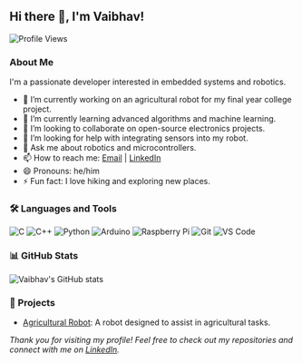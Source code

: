## Hi there 👋, I'm Vaibhav!

![Profile Views](https://komarev.com/ghpvc/?username=Vaibhav-1308&color=blue)

### About Me

I'm a passionate developer interested in embedded systems and robotics.

- 🔭 I’m currently working on an agricultural robot for my final year college project.
- 🌱 I’m currently learning advanced algorithms and machine learning.
- 👯 I’m looking to collaborate on open-source electronics projects.
- 🤔 I’m looking for help with integrating sensors into my robot.
- 💬 Ask me about robotics and microcontrollers.
- 📫 How to reach me: [Email](vaibhavnrupnarayan2021@.com) | [LinkedIn](https://www.linkedin.com/in/vaibhav-nrupnarayan-88b51022a/)
- 😄 Pronouns: he/him
- ⚡ Fun fact: I love hiking and exploring new places.

### 🛠️ Languages and Tools

![C](https://img.shields.io/badge/-C-A8B9CC?style=flat&logo=c&logoColor=white)
![C++](https://img.shields.io/badge/-C++-00599C?style=flat&logo=c%2B%2B&logoColor=white)
![Python](https://img.shields.io/badge/-Python-3776AB?style=flat&logo=python&logoColor=white)
![Arduino](https://img.shields.io/badge/-Arduino-00979D?style=flat&logo=arduino&logoColor=white)
![Raspberry Pi](https://img.shields.io/badge/-Raspberry%20Pi-A22846?style=flat&logo=raspberry-pi&logoColor=white)
![Git](https://img.shields.io/badge/-Git-F05032?style=flat&logo=git&logoColor=white)
![VS Code](https://img.shields.io/badge/-VS%20Code-007ACC?style=flat&logo=visual-studio-code&logoColor=white)

### 📊 GitHub Stats

![Vaibhav's GitHub stats](https://github-readme-stats.vercel.app/api?username=Vaibhav-1308&show_icons=true&theme=radical)


### 💼 Projects

- [Agricultural Robot](https://github.com/Vaibhav-1308/agricultural-robot): A robot designed to assist in agricultural tasks.

*Thank you for visiting my profile! Feel free to check out my repositories and connect with me on [LinkedIn](https://www.linkedin.com/in/vaibhav-nrupnarayan-88b51022a/).*
